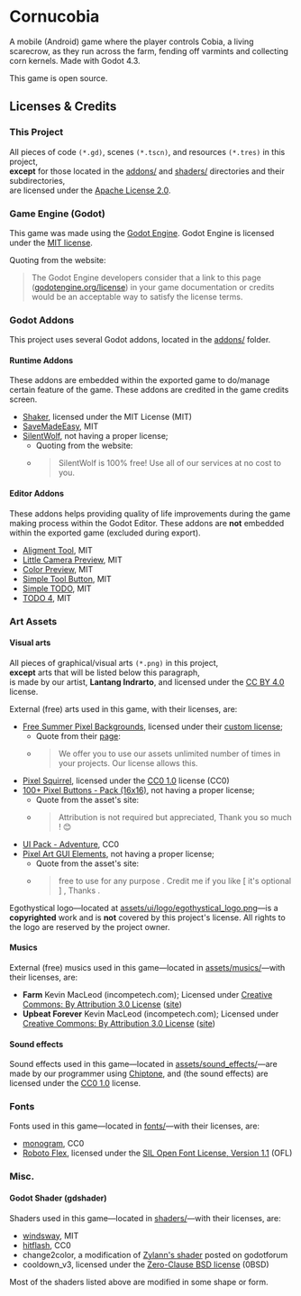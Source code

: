 # Cornucobia
A mobile (Android) game where the player controls Cobia, a living scarecrow, as they run across the farm, fending off varmints and collecting corn kernels. Made with Godot 4.3.

This game is open source.

## Licenses & Credits
### This Project
All pieces of code `(*.gd)`, scenes `(*.tscn)`, and resources `(*.tres)` in this project,<br/>
**except** for those located in the [addons/](https://github.com/etherealxx/seedrunner-repo/blob/main/addons) and [shaders/](https://github.com/etherealxx/seedrunner-repo/blob/main/shaders) directories and their subdirectories,<br/>
are licensed under the [Apache License 2.0](https://github.com/etherealxx/seedrunner-repo/blob/main/LICENSE).

### Game Engine (Godot)

This game was made using the [Godot Engine](https://github.com/godotengine/godot). Godot Engine is licensed under the [MIT license](https://choosealicense.com/licenses/mit/).

Quoting from the website:
> The Godot Engine developers consider that a link to this page ([godotengine.org/license](https://godotengine.org/license)) in your game documentation or credits would be an acceptable way to satisfy the license terms.

### Godot Addons

This project uses several Godot addons, located in the [addons/](https://github.com/etherealxx/seedrunner-repo/blob/main/addons) folder.

#### Runtime Addons
These addons are embedded within the exported game to do/manage certain feature of the game. These addons are credited in the game credits screen.

- [Shaker](https://github.com/Eneskp3441/Shaker), licensed under the MIT License (MIT)
- [SaveMadeEasy](https://github.com/AdamKormos/SaveMadeEasy), MIT
- [SilentWolf](https://silentwolf.com/), not having a proper license; 
  - Quoting from the website:
  - > SilentWolf is 100% free! Use all of our services at no cost to you.

#### Editor Addons
These addons helps providing quality of life improvements during the game making process within the Godot Editor. These addons are **not** embedded  within the exported game (excluded during export).

- [Aligment Tool](https://github.com/zaevi/godot-alignment-tool), MIT
- [Little Camera Preview](https://github.com/anthonyec/godot_little_camera_preview), MIT
- [Color Preview](https://github.com/Qubus0/GodotColorPreview), MIT
- [Simple Tool Button](https://github.com/domske/godot-addon-simple-tool-button), MIT
- [Simple TODO](https://github.com/KoBeWi/Godot-Simple-TODO), MIT
- [TODO 4](https://github.com/Vacui/TODO_4), MIT

### Art Assets

#### Visual arts
All pieces of graphical/visual arts `(*.png)` in this project, <br/>
**except** arts that will be listed below this paragraph, <br/>
is made by our artist, **Lantang Indrarto**, and licensed under the [CC BY 4.0](https://creativecommons.org/licenses/by/4.0/) license.

External (free) arts used in this game, with their licenses, are:

- [Free Summer Pixel Backgrounds](https://free-game-assets.itch.io/free-summer-pixel-art-backgrounds), licensed under their [custom license](https://craftpix.net/file-licenses/);
  - Quote from their [page](https://free-game-assets.itch.io/):
  - > We offer you to use our assets unlimited number of times in your projects. Our license allows this.
- [Pixel Squirrel](https://opengameart.org/content/pixel-squirrel), licensed under the [CC0 1.0](https://creativecommons.org/publicdomain/zero/1.0/) license (CC0)
- [100+ Pixel Buttons - Pack (16x16)](https://kaboff.itch.io/pixel-buttons-pack), not having a proper license;
  - Quote from the asset's site:
  - > Attribution is not required but appreciated, Thank you so much ! 😊
- [UI Pack - Adventure](https://kenney.nl/assets/ui-pack-adventure), CC0
- [Pixel Art GUI Elements](https://mounirtohami.itch.io/pixel-art-gui-elements), not having a proper license;
  - Quote from the asset's site:
  - > free to use for any purpose . Credit me if you like [ it's optional ] , Thanks .

Egothystical logo—located at [assets/ui/logo/egothystical_logo.png](https://github.com/etherealxx/seedrunner-repo/blob/main/assets/ui/logo/egothystical_logo.png)—is a **copyrighted** work and is **not** covered by this project's license. All rights to the logo are reserved by the project owner.

#### Musics

External (free) musics used in this game—located in [assets/musics/](https://github.com/etherealxx/seedrunner-repo/blob/main/assets/musics)—with their licenses, are:

- **Farm** Kevin MacLeod (incompetech.com); Licensed under [Creative Commons: By Attribution 3.0 License](http://creativecommons.org/licenses/by/3.0/) ([site](https://incompetech.com/music/royalty-free/index.html?isrc=USUAN1800016))
- **Upbeat Forever** Kevin MacLeod (incompetech.com); Licensed under [Creative Commons: By Attribution 3.0 License](http://creativecommons.org/licenses/by/3.0/) ([site](https://incompetech.com/music/royalty-free/index.html?isrc=USUAN1500063))

#### Sound effects

Sound effects used in this game—located in [assets/sound_effects/](https://github.com/etherealxx/seedrunner-repo/blob/main/assets/sound_effects)—are made by our programmer using [Chiptone](https://sfbgames.itch.io/chiptone), and (the sound effects) are licensed under the [CC0 1.0](https://creativecommons.org/publicdomain/zero/1.0/) license.

### Fonts

Fonts used in this game—located in [fonts/](https://github.com/etherealxx/seedrunner-repo/blob/main/fonts)—with their licenses, are:

- [monogram](https://datagoblin.itch.io/monogram), CC0
- [Roboto Flex](https://github.com/googlefonts/roboto-flex), licensed under the [SIL Open Font License, Version 1.1](http://scripts.sil.org/OFL) (OFL)

### Misc.
#### Godot Shader (gdshader)
Shaders used in this game—located in [shaders/](https://github.com/etherealxx/seedrunner-repo/blob/main/shaders)—with their licenses, are:

- [windsway](https://godotshaders.com/shader/2d-wind-sway/), MIT
- [hitflash](https://godotshaders.com/shader/hit-flash-effect/), CC0
- change2color, a modification of [Zylann's shader](https://forum.godotengine.org/t/changing-a-specific-color-in-a-sprite-using-shaders-in-godot-3/29610/4) posted on godotforum
- cooldown_v3, licensed under the [Zero-Clause BSD license](https://opensource.org/license/0bsd) (0BSD)

Most of the shaders listed above are modified in some shape or form.